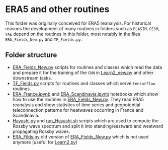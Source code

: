 # ERA5 and other routines

This folder was originally conceived for ERA5 reanalysis. For historical reasons the development of many routines in folders such as `PLASIM`, `CESM`, `VAE` depend on the routines in this folder, most notably in the files `ERA_Fields_New.py` and `TF_Fields.py`.  

## Folder structure

- [ERA_Fields_New.py](ERA_Fields_New.py) scripts for routines and classes which read the data and prepare it for the training of the `CNN` in [Learn2_new.py](../PLASIM/Learn2_new.py) and other downstream tasks.
- [TF_Fields.py](TF_Fields.py) scripts for routines and classes which serve `tensorflow` routines.
- [ERA_France.ipynb](ERA_France.ipynb) and [ERA_Scandinavia.ipynb](ERA_Scandinavia.ipynb) notebooks which show how to use the routines in [ERA_Fields_New.py](ERA_Fields_New.py). They read ERA5 reanalysis and show statistics of time series and geopotential teleconnection patterns for heatwaves occurring in France and Scandinavia. 
- [Hayashi.py](Hayashi.py) and [run_Hayashi.sh](run_Hayashi.sh) scripts which are used to compute the Rossby wave spectrum and split it into standing/eastward and westward propagating Rossby waves.
- [ERA_Filds.py](ERA_Filds.py) old version of [ERA_Fields_New.py](ERA_Fields_New.py) which is not used anymore (useful for [Learn2.py](../PLASIM/Learn2.py))
